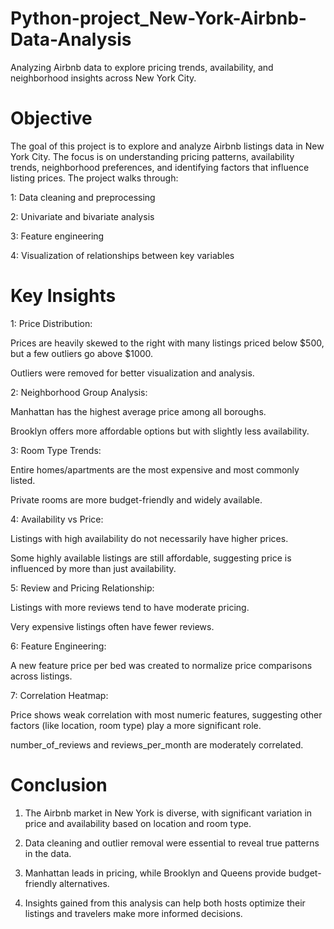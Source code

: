 # Python-project_New-York-Airbnb-Data-Analysis
Analyzing Airbnb data to explore pricing trends, availability, and neighborhood insights across New York City.

# Objective
The goal of this project is to explore and analyze Airbnb listings data in New York City. The focus is on understanding pricing patterns, availability trends, neighborhood preferences, and identifying factors that influence listing prices. The project walks through:

1: Data cleaning and preprocessing

2: Univariate and bivariate analysis

3: Feature engineering

4: Visualization of relationships between key variables

# Key Insights
1: Price Distribution:

  Prices are heavily skewed to the right with many listings priced below $500, but a few outliers go above $1000.
   
  Outliers were removed for better visualization and analysis.
   
2: Neighborhood Group Analysis:

  Manhattan has the highest average price among all boroughs.
   
  Brooklyn offers more affordable options but with slightly less availability.
   
3: Room Type Trends:

  Entire homes/apartments are the most expensive and most commonly listed.
   
  Private rooms are more budget-friendly and widely available.
   
4: Availability vs Price:

  Listings with high availability do not necessarily have higher prices.
   
  Some highly available listings are still affordable, suggesting price is influenced by more than just availability.
   
5: Review and Pricing Relationship:

   Listings with more reviews tend to have moderate pricing.
   
   Very expensive listings often have fewer reviews.
   
6: Feature Engineering:

   A new feature price per bed was created to normalize price comparisons across listings.
   
7: Correlation Heatmap:
  
   Price shows weak correlation with most numeric features, suggesting other factors (like location, room type) play a more significant role.
   
   number_of_reviews and reviews_per_month are moderately correlated.

# Conclusion

1. The Airbnb market in New York is diverse, with significant variation in price and availability based on location and room type.

2. Data cleaning and outlier removal were essential to reveal true patterns in the data.

3. Manhattan leads in pricing, while Brooklyn and Queens provide budget-friendly alternatives.

4. Insights gained from this analysis can help both hosts optimize their listings and travelers make more informed decisions.
